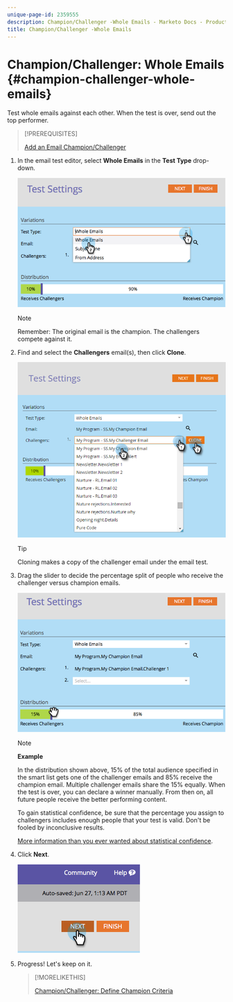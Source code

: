 ```yaml
---
unique-page-id: 2359555
description: Champion/Challenger -Whole Emails - Marketo Docs - Product Documentation
title: Champion/Challenger -Whole Emails
---
```


# Champion/Challenger: Whole Emails {#champion-challenger-whole-emails}

Test whole emails against each other. When the test is over, send out the top performer.

>[!PREREQUISITES]
>
>[Add an Email Champion/Challenger](/help/marketo/product-docs/email-marketing/general/functions-in-the-editor/email-tests-champion-challenger/add-an-email-champion-challenger.md)

1. In the email test editor, select **Whole Emails** in the **Test Type** drop-down.

   ![](assets/image2014-9-12-16-3a39-3a14.png)

   >[!NOTE]
   >
   >Remember: The original email is the champion. The challengers compete against it.

1. Find and select the **Challengers** email(s), then click **Clone**.

   ![](assets/image2015-8-10-11-3a46-3a28.png)

   >[!TIP]
   >
   >Cloning makes a copy of the challenger email under the email test.

1. Drag the slider to decide the percentage split of people who receive the challenger versus champion emails.

   ![](assets/image2014-9-12-16-3a41-3a44.png)

   >[!NOTE]
   >
   >**Example**
   >
   >In the distribution shown above, 15% of the total audience specified in the smart list gets one of the challenger emails and 85% receive the champion email. Multiple challenger emails share the 15% equally. When the test is over, you can declare a winner manually. From then on, all future people receive the better performing content.

   To gain statistical confidence, be sure that the percentage you assign to challengers includes enough people that your test is valid. Don't be fooled by inconclusive results.

   [More information than you ever wanted about statistical confidence](https://en.wikipedia.org/wiki/Confidence_interval).

1. Click **Next**.

   ![](assets/image2014-9-12-16-3a42-3a9.png)

1. Progress! Let's keep on it.

   >[!MORELIKETHIS]
   >
   >[Champion/Challenger: Define Champion Criteria](/help/marketo/product-docs/email-marketing/general/functions-in-the-editor/email-tests-champion-challenger/champion-challenger-define-champion-criteria.md)
